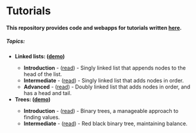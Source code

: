 # Tutorials
<h4>This repository provides code and webapps for tutorials written <a href="https://medium.com/@dave_p">here</a>.</h4>

<h5>Topics:</h5>
<ul>
  <li><b>Linked lists: (<a target="_blank" href="https://davidpynes.github.io/Tutorials/LinkedLists/">demo</a>)</b></li>
    <ul>
      <li><b>Introduction</b> - (<a href="https://medium.freecodecamp.org/linked-lists-why-what-and-how-f96b04790ac4">read</a>) -
      Singly linked list that appends nodes to the head of the list.</li>
      <li><b>Intermediate</b> - (<a href="https://medium.freecodecamp.org/linked-list-why-what-and-how-pt-2-20c5f19323c3">read</a>) - 
      Singly linked list that adds nodes in order.</li>
      <li><b>Advanced</b> - (<a href="https://medium.freecodecamp.org/doubly-linked-list-why-what-and-how-59aba937abcf">read</a>) -
      Doubly linked list that adds nodes in order, and has a head and tail.</li>
    </ul>
  <li><b>Trees: (<a target="_blank" href="https://davidpynes.github.io/Tutorials/Trees/">demo</a>)</b></li>
    <ul>
      <li><b>Introduction</b> - (<a href="https://towardsdatascience.com/an-introduction-to-binary-trees-a-manageable-approach-to-finding-values-6b35735b1096">read</a>) -
      Binary trees, a manageable approach to finding values.</li>
      <li><b>Intermediate</b> - (<a href="">read</a>) - Red black binary tree, maintaining balance.</li>

     
</ul>

